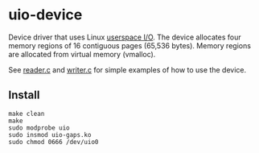 # uio-device

Device driver that uses Linux [userspace I/O](https://www.kernel.org/doc/html/latest/driver-api/uio-howto.html).
The device allocates four memory regions of 16 contiguous pages (65,536 bytes).
Memory regions are allocated from virtual memory (vmalloc).

See [reader.c](/devices/uio-device/reader.c) and [writer.c](/devices/uio-device/writer.c) for simple
examples of how to use the device.

## Install

```
make clean
make
sudo modprobe uio
sudo insmod uio-gaps.ko
sudo chmod 0666 /dev/uio0
```
